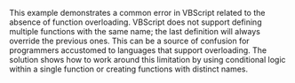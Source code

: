 This example demonstrates a common error in VBScript related to the absence of function overloading.  VBScript does not support defining multiple functions with the same name; the last definition will always override the previous ones. This can be a source of confusion for programmers accustomed to languages that support overloading. The solution shows how to work around this limitation by using conditional logic within a single function or creating functions with distinct names.